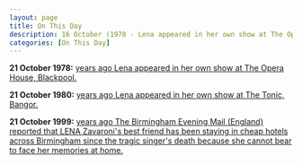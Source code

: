 ```yaml
---
layout: page
title: On This Day
description: 16 October (1978 - Lena appeared in her own show at The Opera House, Blackpool. 1980 - Lena appeared in her own show at The Tonic, Bangor. 1999 - 
categories: [On This Day]
---
```


**21 October 1978:**
[<span id="age1"></span> years ago Lena appeared in her own show at The Opera House, Blackpool.](/theatre/the%20lena%20zavaroni%20show/1978/10/21/the-lena-zavaroni-show.html)

**21 October 1980:**
[<span id="age2"></span> years ago Lena appeared in her own show at The Tonic, Bangor.](/theatre/the%20lena%20zavaroni%20show/1980/10/20/the-lena-zavaroni-show.html)

**21 October 1999:**
[<span id="age3"></span> years ago The Birmingham Evening Mail (England) reported that LENA Zavaroni's best friend has been staying in cheap hotels across Birmingham since the tragic singer's death because she cannot bear to face her memories at home.](/birmingham%20evening%20mail/newspapers/1999/10/21/birmingham-evening-mail.html)

<!-- Script for calculating number of years ago -->
<script>

var dob = '19781021';
var year = Number(dob.substr(0, 4));
var month = Number(dob.substr(4, 2)) - 1;
var day = Number(dob.substr(6, 2));
var today = new Date();
var age1 = today.getFullYear() - year;
if (today.getMonth() < month || (today.getMonth() == month && today.getDate() < day)) {
age1--;
}
document.getElementById("age1").innerHTML=age1;

var dob = '19801021';
var year = Number(dob.substr(0, 4));
var month = Number(dob.substr(4, 2)) - 1;
var day = Number(dob.substr(6, 2));
var today = new Date();
var age2 = today.getFullYear() - year;
if (today.getMonth() < month || (today.getMonth() == month && today.getDate() < day)) {
age2--;
}
document.getElementById("age2").innerHTML=age2;

var dob = '19991021';
var year = Number(dob.substr(0, 4));
var month = Number(dob.substr(4, 2)) - 1;
var day = Number(dob.substr(6, 2));
var today = new Date();
var age3 = today.getFullYear() - year;
if (today.getMonth() < month || (today.getMonth() == month && today.getDate() < day)) {
age3--;
}
document.getElementById("age3").innerHTML=age3;
</script>
